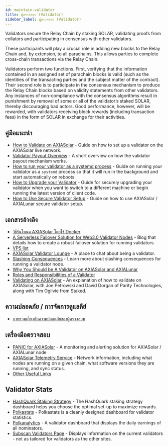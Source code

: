 ```yaml
---
id: maintain-validator
title: ผู้ตรวจสอบ (Validator)
sidebar_label: ผู้ตรวจสอบ (Validator)
---
```


Validators secure the Relay Chain by staking SOLAR, validating proofs from collators and participating in consensus with other validators.

These participants will play a crucial role in adding new blocks to the Relay Chain and, by extension, to all parachains. This allows parties to complete cross-chain transactions via the Relay Chain.

Validators perform two functions. First, verifying that the information contained in an assigned set of parachain blocks is valid (such as the identities of the transacting parties and the subject matter of the contract). Their second role is to participate in the consensus mechanism to produce the Relay Chain blocks based on validity statements from other validators. Any instances of non-compliance with the consensus algorithms result in punishment by removal of some or all of the validator’s staked SOLAR, thereby discouraging bad actors. Good performance, however, will be rewarded, with validators receiving block rewards (including transaction fees) in the form of SOLAR in exchange for their activities.

## คู่มือแนะนำ

- [How to Validate on AXIASolar](maintain-guides-how-to-validate-axiasolar) - Guide on how to set up a validator on the AXIASolar live network.
- [Validator Payout Overview](maintain-guides-validator-payout) - A short overview on how the validator payout mechanism works.
- [How to run your validator as a systemd process](maintain-guides-how-to-systemd) - Guide on running your validator as a `systemd` process so that it will run in the background and start automatically on reboots.
- [How to Upgrade your Validator](maintain-guides-how-to-upgrade) - Guide for securely upgrading your validator when you want to switch to a different machine or begin running the latest version of client code.
- [How to Use Secure Validator Setup](maintain-guides-how-to-use-axiasolar-secure-validator) - Guide on how to use AXIASolar / AXIALunar secure validator setup.

## เอกสารอ้างอิง

- [วิธีรันโหนด AXIASolar โดยใช้ Docker](https://medium.com/@acvlls/setting-up-a-maintain-the-easy-way-3a885283091f)
- [A Serverless Failover Solution for Web3.0 Validator Nodes](https://medium.com/hackernoon/a-serverless-failover-solution-for-web-3-0-validator-nodes-e26b9d24c71d) - Blog that details how to create a robust failover solution for running validators.
- [VPS list](maintain-guides-how-to-validate-axialunar#vps-list)
- [AXIASolar Validator Lounge](https://matrix.to/#/!NZrbtteFeqYKCUGQtr:matrix.parity.io?via=matrix.parity.io&via=matrix.org&via=axiacoin.org) - A place to chat about being a validator.
- [Slashing Consequences](https://solar.wiki.axiacoin.network/docs/en/learn-staking#slashing) - Learn more about slashing consequences for running a validator node.
- [Why You Should be A Validator on AXIASolar and AXIALunar](https://www.youtube.com/watch?v=0EmP0s6JOW4&list=PLOyWqupZ-WGuAuS00rK-pebTMAOxW41W8&index=2)
- [Roles and Responsibilities of a Validator](https://www.youtube.com/watch?v=riVg_Up_fCg&list=PLOyWqupZ-WGuAuS00rK-pebTMAOxW41W8&index=15)
- [Validating on AXIASolar](https://www.crowdcast.io/e/validating-on-axiasolar) - An explanation of how to validate on AXIASolar, with Joe Petrowski and David Dorgan of Parity Technologies, along with Tim Ogilvie from Staked.

## ความปลอดภัย / การจัดการดูแลคีย์

- [ภาพรวมเกี่ยวกับความปลอดภัยของผู้ตรวจสอบ](https://github.com/axia-tech/validator-security)

## เครื่องมือตรวจสอบ

- [PANIC for AXIASolar](https://github.com/SimplyVC/panic_axiasolar) - A monitoring and alerting solution for AXIASolar / AXIALunar node
- [AXIASolar Telemetry Service](https://telemetry.axiasolar.io/#list/AXIALunar%20CC3) - Network information, including what nodes are running on a given chain, what software versions they are running, and sync status.
- [Other Useful Links](https://forum.axiacoin.org/t/useful-links-for-validators/20)

## Validator Stats

- [HashQuark Staking Strategy](https://labs.hashquark.io/#/polka/strategy) - The HashQuark staking strategy dashboard helps you choose the optimal set-up to maximize rewards.
- [Polkastats](https://polkastats.io/) - Polkastats is a cleanly designed dashboard for validator statistics.
- [Polkanalytics](https://polkanalytics.com/#/dashboard) - A validator dashboard that displays the daily earnings of all nominators.
- [Subscan Validators Page](https://axialunar.subscan.io/validator) - Displays information on the current validators - not as tailored for validators as the other sites.
